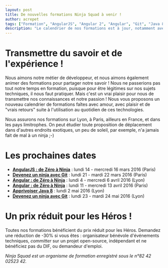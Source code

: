 ```yaml
---
layout: post
title: De nouvelles formations Ninja Squad à venir !
author: acrepet
tags: ["Formation", "AngularJS", "Angular 2", "Angular", "Git", "Java 8"]
description: "Le calendrier de nos formations est à jour, notamment avec les formations AngularJS, Angular, Git et Java 8"
---
```


# Transmettre du savoir et de l'expérience&nbsp;!

Nous aimons notre métier de développeur, et nous aimons également animer des formations pour partager notre savoir&nbsp;! Nous ne passerions pas tout notre temps en formation, puisque pour être légitimes sur nos sujets techniques, il nous faut pratiquer. Mais c'est un vrai plaisir pour nous de transmettre nos connaissances et notre passion&nbsp;! Nous vous proposons un nouveau calendrier de formations faîtes avec amour, avec plaisir et de "vrais retours" suite à l'utilisation au quotidien de ces technologies.

Nous assurons nos formations sur Lyon, à Paris, ailleurs en France, et dans les pays limitrophes. On peut étudier toute proposition de déplacement dans d'autres endroits exotiques, un peu de soleil, par exemple, n'a jamais fait de mal à un ninja ;-)

# Les prochaines dates
- [**AngularJS&nbsp;: de Zéro à Ninja**](https://ninja-squad.fr/formations/formation-angular)&nbsp;: lundi 14 - mercredi 16 mars 2016 (Paris)
- [**Devenez un ninja avec Git**](https://ninja-squad.fr/formations/formation-git)&nbsp;: lundi 21 - mardi 22 mars 2016 (Paris)
- [**Angular&nbsp;: de Zéro à Ninja**](https://ninja-squad.fr/formations/formation-angular)&nbsp;: lundi 4 - mercredi 6 avril 2016 (Lyon)
- [**Angular&nbsp;: de Zéro à Ninja**](https://ninja-squad.fr/formations/formation-angular)&nbsp;: lundi 11 - mercredi 13 avril 2016 (Paris)
- [**Apprivoiser Java&nbsp;8**](https://ninja-squad.fr/formations)&nbsp;: lundi 2 mai 2016 (Lyon)
- [**Devenez un ninja avec Git**](https://ninja-squad.fr/formations/formation-git)&nbsp;: lundi 23 - mardi 24 mai 2016 (Lyon)

# Un prix réduit pour les Héros&nbsp;!
Toutes nos formations bénéficient du prix réduit pour les Héros.
Demandez une réduction de -30% si vous êtes&nbsp;: organisateur bénévole d'événements techniques, *committer* sur un projet open-source, indépendant et ne bénéficiez pas du DIF, ou demandeur d'emploi.

*Ninja Squad est un organisme de formation enregistré sous le n°82 42 02523 42.*
